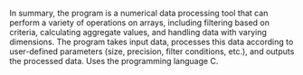 In summary, the program is a numerical data processing tool that can perform a variety of operations on arrays, including filtering based on criteria, calculating aggregate values, and handling data with varying dimensions. The program takes input data, processes this data according to user-defined parameters (size, precision, filter conditions, etc.), and outputs the processed data. 
Uses the programming language C. 

